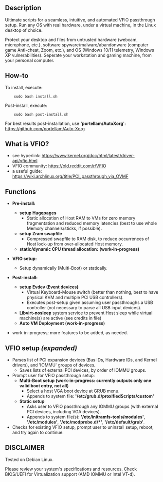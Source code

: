 ## Description
Ultimate scripts for a seamless, intuitive, and automated VFIO passthrough setup. Run any OS with real hardware, under a virtual machine, in the Linux desktop of choice. 

Protect your desktop and files from untrusted hardware (webcam, microphone, etc.), software spyware/malware/abandonware (computer game Anti-cheat, Zoom, etc.), and OS (Windows 10/11 telemetry, Windows XP vulnerabilities). Seperate your workstation and gaming machine, from your personal computer.

## How-to
To install, execute:

        sudo bash install.sh

Post-install, execute:

        sudo bash post-install.sh

For best results post-installation, use **'portellam/AutoXorg'**:  https://github.com/portellam/Auto-Xorg

## What is VFIO?
* see hyperlink:        https://www.kernel.org/doc/html/latest/driver-api/vfio.html
* VFIO community:       https://old.reddit.com/r/VFIO
* a useful guide:       https://wiki.archlinux.org/title/PCI_passthrough_via_OVMF

## Functions
* **Pre-install:**
    * **setup Hugepages**
        * Static allocation of Host RAM to VMs for zero memory fragmentation and reduced memory latencies (best to use whole Memory channels/sticks, if possible).
    * **setup Zram swapfile**
        * Compressed swapfile to RAM disk, to reduce occurrences of Host lock-up from over-allocated Host memory.
    * **static/dynamic CPU thread allocation:** **(work-in-progress)**
* **VFIO setup:**
    * Setup dynamically (Multi-Boot) or statically.
* **Post-install:**
    * **setup Evdev (Event devices)**
        * Virtual Keyboard-Mouse switch (better than nothing, best to have physical KVM and multiple PCI USB controllers).
        * Executes post-setup given assuming user passthroughs a USB controller (not necessary to parse all USB input devices).
    * **Libvirt-nosleep** system service to prevent Host sleep while virtual machine(s) are active (see credits in file)
    * **Auto VM Deployment** **(work-in-progress)**

* work-in-progress; more features to be added, as needed.

## VFIO setup *(expanded)*
* Parses list of PCI expansion devices (Bus IDs, Hardware IDs, and Kernel drivers), and 'IOMMU' groups of devices.
    * Saves lists of external PCI devices, by order of IOMMU groups.
* Prompt user for VFIO passthrough setup:
    * **Multi-Boot setup** **(work-in-progress: currently outputs only one valid boot entry, not all)**
        * Select a host VGA boot device at GRUB menu.
        * Appends to system file: **'/etc/grub.d/proxifiedScripts/custom'**
    * **Static setup**
        * Asks user to VFIO passthrough any IOMMU groups (with external PCI devices, including VGA devices).
        * Appends to system file(s): **'/etc/initramfs-tools/modules'**, **'/etc/modules'**, **'/etc/modprobe.d/*'**, **'/etc/default/grub'**.         
* Checks for existing VFIO setup, prompt user to uninstall setup, reboot, and try again to continue.

## DISCLAIMER
Tested on Debian Linux.

Please review your system's specifications and resources. Check BIOS/UEFI for Virtualization support (AMD IOMMU or Intel VT-d).